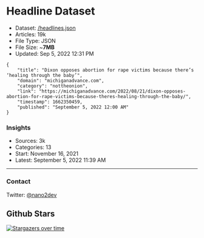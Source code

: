 # Headline Dataset

- Dataset: [/headlines.json](https://raw.githubusercontent.com/fwd/news/master/headlines.json) 
- Articles: 19k
- File Type: JSON
- File Size: ~**7MB**
- Updated: Sep 5, 2022 12:31 PM

```
{
    "title": "Dixon opposes abortion for rape victims because there’s ‘healing through the baby’",
    "domain": "michiganadvance.com",
    "category": "nottheonion",
    "link": "https://michiganadvance.com/2022/08/21/dixon-opposes-abortion-for-rape-victims-because-theres-healing-through-the-baby/",
    "timestamp": 1662350459,
    "published": "September 5, 2022 12:00 AM"
}
```

### Insights

- Sources: 3k
- Categories: 13
- Start: November 16, 2021
- Latest: September 5, 2022 11:39 AM

---

### Contact 

Twitter: [@nano2dev](https://twitter.com/nano2dev)

## Github Stars

[![Stargazers over time](https://starchart.cc/fwd/news.svg)](https://starchart.cc/fwd/news)
